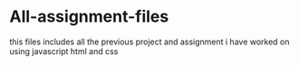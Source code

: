 # All-assignment-files
this files includes all the previous project and assignment i have worked on using javascript html and css 
